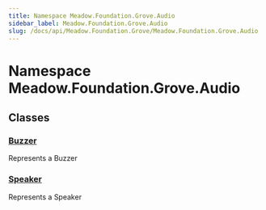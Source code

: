 ```yaml
---
title: Namespace Meadow.Foundation.Grove.Audio
sidebar_label: Meadow.Foundation.Grove.Audio
slug: /docs/api/Meadow.Foundation.Grove/Meadow.Foundation.Grove.Audio
---
```

# Namespace Meadow.Foundation.Grove.Audio
## Classes
### [Buzzer](../Meadow.Foundation.Grove.Audio/Buzzer)
Represents a Buzzer
### [Speaker](../Meadow.Foundation.Grove.Audio/Speaker)
Represents a Speaker

